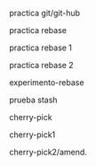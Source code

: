 practica git/git-hub

practica rebase

practica rebase 1

practica rebase 2


experimento-rebase 

prueba stash  

cherry-pick 

cherry-pick1

cherry-pick2/amend.